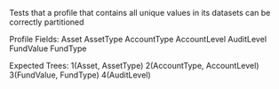 Tests that a profile that contains all unique values in its datasets can be correctly partitioned

Profile Fields:
    Asset
    AssetType
    AccountType
    AccountLevel
    AuditLevel
    FundValue
    FundType

Expected Trees:
    1(Asset, AssetType)
    2(AccountType, AccountLevel)
    3(FundValue, FundType)
    4(AuditLevel)